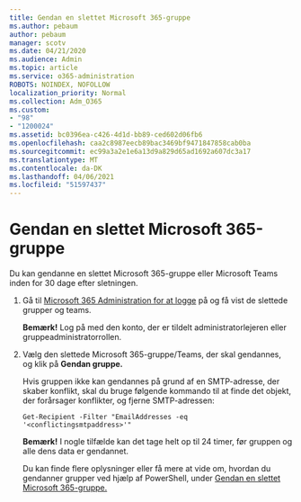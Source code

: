 ```yaml
---
title: Gendan en slettet Microsoft 365-gruppe
ms.author: pebaum
author: pebaum
manager: scotv
ms.date: 04/21/2020
ms.audience: Admin
ms.topic: article
ms.service: o365-administration
ROBOTS: NOINDEX, NOFOLLOW
localization_priority: Normal
ms.collection: Adm_O365
ms.custom:
- "98"
- "1200024"
ms.assetid: bc0396ea-c426-4d1d-bb89-ced602d06fb6
ms.openlocfilehash: caa2c8987eecb89bac3469bf9471847858cab0ba
ms.sourcegitcommit: ec99a3a2e1e6a13d9a829d65ad1692a607dc3a17
ms.translationtype: MT
ms.contentlocale: da-DK
ms.lasthandoff: 04/06/2021
ms.locfileid: "51597437"
---
```

# <a name="restore-a-deleted-microsoft-365-group"></a>Gendan en slettet Microsoft 365-gruppe

Du kan gendanne en slettet Microsoft 365-gruppe eller Microsoft Teams inden for 30 dage efter sletningen.

1. Gå til [Microsoft 365 Administration for at logge](https://aka.ms/RestoreDeletedGroup) på og få vist de slettede grupper og teams.

    **Bemærk!** Log på med den konto, der er tildelt administratorlejeren eller gruppeadministratorrollen.

1. Vælg den slettede Microsoft 365-gruppe/Teams, der skal gendannes, og klik på **Gendan gruppe.**

    Hvis gruppen ikke kan gendannes på grund af en SMTP-adresse, der skaber konflikt, skal du bruge følgende kommando til at finde det objekt, der forårsager konflikter, og fjerne SMTP-adressen:

    `Get-Recipient -Filter "EmailAddresses -eq '<conflictingsmtpaddress>'"`

    **Bemærk!** I nogle tilfælde kan det tage helt op til 24 timer, før gruppen og alle dens data er gendannet.

    Du kan finde flere oplysninger eller få mere at vide om, hvordan du gendanner grupper ved hjælp af PowerShell, under [Gendan en slettet Microsoft 365-gruppe.](https://go.microsoft.com/fwlink/?linkid=867802)